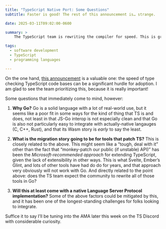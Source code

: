 ```yaml
---
title: "TypeScript Native Port: Some Questions"
subtitle: Faster is good! The rest of this announcement is… strange.

date: 2025-03-11T09:02:00-0600

summary: >
    The TypeScript team is rewriting the compiler for speed. This is great! But they chose Go. That’s… weird. Really, really weird.

tags:
  - software development
  - TypeScript
  - programming languages

---
```


On the one hand, [this announcement][ts] is a valuable one: the speed of type checking TypeScript code bases can be a significant hurdle for adoption. I am glad to see the team prioritizing this, because it is really important!

[ts]: https://devblogs.microsoft.com/typescript/typescript-native-port/

Some questions that immediately come to mind, however:

1. **Why Go?** Go is a solid language with a lot of real-world use, but it seems like a poor fit in some ways for the kind of thing that TS is and does, not least in that <abbr>JS</abbr>-Go interop is not especially clean and that Go is also not particularly easy to integrate with actually-native langauges (C, C++, Rust), and that its Wasm story is *early* to say the least.

2. **What is the migration story going to be for tools that patch TS?** This is closely related to the above. This might seem like a “tough, deal with it” other than the fact that “monkey-patch our public (if unstable) <abbr>API</abbr>)” has been the *Microsoft-recommended approach* for extending TypeScript, given the lack of extensibility in other ways. This is what Svelte, Ember’s Glint, and lots of other tools have had do do for years, and that approach very obviously will not work with Go. And directly related to the point above: does the <abbr>TS</abbr> team expect the community to rewrite all of those tools in Go?

3. **Will this at least come with a native Language Server Protocol implementation?** Some of the above factors could be mitigated by this, and it has been one of the longest-standing challenges for folks looking to integrate.

Suffice it to say I’ll be tuning into the <abbr>AMA</abbr> later this week on the <abbr>TS</abbr> Discord with considerable curiosity.

